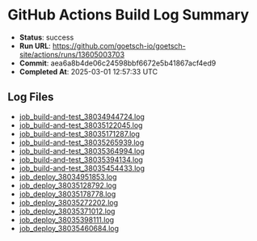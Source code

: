 # GitHub Actions Build Log Summary

- **Status**: success
- **Run URL**: https://github.com/goetsch-io/goetsch-site/actions/runs/13605003703
- **Commit**: aea6a8b4de06c24598bbf6672e5b41867acf4ed9
- **Completed At**: 2025-03-01 12:57:33 UTC

## Log Files

- [job_build-and-test_38034944724.log](/build_logs/github/job_build-and-test_38034944724.log)
- [job_build-and-test_38035122045.log](/build_logs/github/job_build-and-test_38035122045.log)
- [job_build-and-test_38035171287.log](/build_logs/github/job_build-and-test_38035171287.log)
- [job_build-and-test_38035265939.log](/build_logs/github/job_build-and-test_38035265939.log)
- [job_build-and-test_38035364994.log](/build_logs/github/job_build-and-test_38035364994.log)
- [job_build-and-test_38035394134.log](/build_logs/github/job_build-and-test_38035394134.log)
- [job_build-and-test_38035454433.log](/build_logs/github/job_build-and-test_38035454433.log)
- [job_deploy_38034951853.log](/build_logs/github/job_deploy_38034951853.log)
- [job_deploy_38035128792.log](/build_logs/github/job_deploy_38035128792.log)
- [job_deploy_38035178778.log](/build_logs/github/job_deploy_38035178778.log)
- [job_deploy_38035272202.log](/build_logs/github/job_deploy_38035272202.log)
- [job_deploy_38035371012.log](/build_logs/github/job_deploy_38035371012.log)
- [job_deploy_38035398111.log](/build_logs/github/job_deploy_38035398111.log)
- [job_deploy_38035460684.log](/build_logs/github/job_deploy_38035460684.log)

